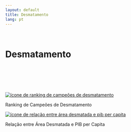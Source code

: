 ```yaml
---
layout: default
title: Desmatamento
lang: pt
---
```


<link rel="stylesheet" href="style.css">

<br>

<h1 class="title-about">Desmatamento</h1>

<br>
<br>
<br>
<br>
<br>

<div class="imagens-container">
   <div class="icone-bloco">
    <a href="{{ site.baseurl }}/pt/viz/ranking-de-campeoes-de-desmatamento" target="_blank" rel="noopener noreferrer">
      <img src="{{ site.baseurl }}/assets/img/icon_rk_campeoes_de_desmatamento.png" alt="ícone de ranking de campeões de desmatamento">
    </a><br>
    <p>Ranking de Campeões de Desmatamento</p>
   </div>

   <div class="icone-bloco">
    <a href="{{ site.baseurl }}/pt/viz/relacao-area-desmatada-e-pibpc" target="_blank" rel="noopener noreferrer">
      <img src="{{ site.baseurl }}/assets/img/icon_relacao_area_desmatada_e_pibpc.png" alt="ícone de relação entre área desmatada e pib per capita">
    </a><br>
    <p>Relação entre Área Desmatada e PIB per Capita</p>
   </div>
   
  </div>

<br>
<br>
<br>
<br>
